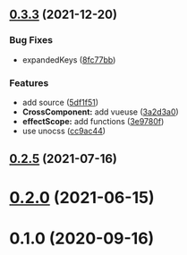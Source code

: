 ## [0.3.3](https://github.com/zmtlwzy/vue3-api-demo/compare/0.2.5...v0.3.3) (2021-12-20)


### Bug Fixes

* expandedKeys ([8fc77bb](https://github.com/zmtlwzy/vue3-api-demo/commit/8fc77bbcfd881e98491f33c73f0927dafe80c884))


### Features

* add source ([5df1f51](https://github.com/zmtlwzy/vue3-api-demo/commit/5df1f51c504571d9d2858126aac99399d158c909))
* **CrossComponent:** add vueuse ([3a2d3a0](https://github.com/zmtlwzy/vue3-api-demo/commit/3a2d3a07cadf16a5af4b549e57786483eab2575c))
* **effectScope:** add functions ([3e9780f](https://github.com/zmtlwzy/vue3-api-demo/commit/3e9780f57d0665141a3666ab8fc1eb4a8e5292d8))
* use unocss ([cc9ac44](https://github.com/zmtlwzy/vue3-api-demo/commit/cc9ac445f65778a3c8abac38c37cad7d22e40031))



## [0.2.5](https://github.com/zmtlwzy/vue3-api-demo/compare/0.2.0...0.2.5) (2021-07-16)



# [0.2.0](https://github.com/zmtlwzy/vue3-api-demo/compare/0.1.0...0.2.0) (2021-06-15)



# 0.1.0 (2020-09-16)



